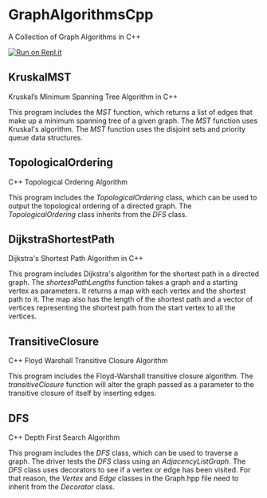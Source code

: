 # GraphAlgorithmsCpp
A Collection of Graph Algorithms in C++

[![Run on Repl.it](https://repl.it/badge/github/danielzelfo/GraphAlgorithmsCpp)](https://repl.it/github/danielzelfo/GraphAlgorithmsCpp)

## KruskalMST
Kruskal’s Minimum Spanning Tree Algorithm in C++

This program includes the *MST* function, which returns a list of edges that make up a minimum spanning tree of a given graph. The *MST* function uses Kruskal's algorithm. The *MST* function uses the disjoint sets and priority queue data structures.


## TopologicalOrdering
C++ Topological Ordering Algorithm

This program includes the *TopologicalOrdering* class, which can be used to output the topological ordering of a directed graph. The *TopologicalOrdering* class inherits from the *DFS* class.


## DijkstraShortestPath
Dijkstra's Shortest Path Algorithm in C++

This program includes Dijkstra's algorithm for the shortest path in a directed graph. The *shortestPathLengths* function takes a graph and a starting vertex as parameters. It returns a map with each vertex and the shortest path to it. 
The map also has the length of the shortest path and a vector of vertices representing the shortest path from the start vertex to all the vertices.


## TransitiveClosure
C++ Floyd Warshall Transitive Closure Algorithm

This program includes the Floyd-Warshall transitive closure algorithm. The *transitiveClosure* function will alter the graph passed as a parameter to the transitive closure of itself by inserting edges.


## DFS
C++ Depth First Search Algorithm

This program includes the *DFS* class, which can be used to traverse a graph. The driver tests the *DFS* class using an *AdjacencyListGraph*. The *DFS* class uses decorators to see if a vertex or edge has been visited. For that reason, the *Vertex* and *Edge* classes in the Graph.hpp file need to inherit from the *Decorator* class.
